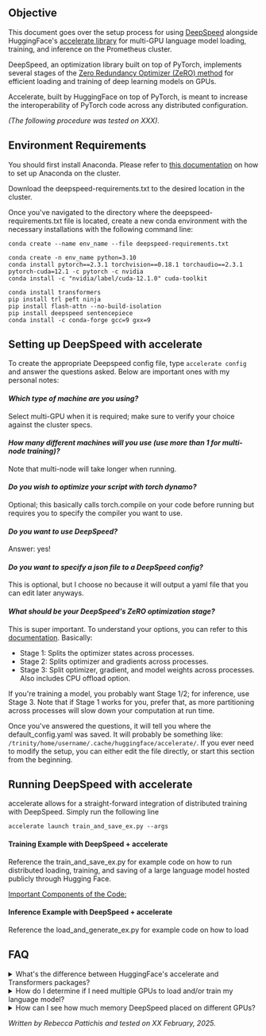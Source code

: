 ## Objective
This document goes over the setup process for using [DeepSpeed](https://github.com/deepspeedai/DeepSpeed) alongside HuggingFace's [accelerate library](https://huggingface.co/docs/accelerate/en/index) for multi-GPU language model loading, training, and inference on the Prometheus cluster. 

DeepSpeed, an optimization library built on top of PyTorch, implements several stages of the [Zero Redundancy Optimizer (ZeRO) method](https://arxiv.org/abs/1910.02054) for efficient loading and training of deep learning models on GPUs. 

Accelerate, built by HuggingFace on top of PyTorch, is meant to increase the interoperability of PyTorch code across any distributed configuration.

_(The following procedure was tested on XXX)._

## Environment Requirements
You should first install Anaconda. Please refer to [this documentation](https://github.com/rpattichis/deep_learning_dev_environment/blob/master/dl_env_setup.md#setup-conda) on how to set up Anaconda on the cluster.

Download the deepspeed-requirements.txt to the desired location in the cluster.

Once you've navigated to the directory where the deepspeed-requirements.txt file is located, create a new conda environment with the necessary installations with the following command line:

```
conda create --name env_name --file deepspeed-requirements.txt
```

```
conda create -n env_name python=3.10
conda install pytorch==2.3.1 torchvision==0.18.1 torchaudio==2.3.1 pytorch-cuda=12.1 -c pytorch -c nvidia
conda install -c "nvidia/label/cuda-12.1.0" cuda-toolkit

conda install transformers 
pip install trl peft ninja
pip install flash-attn --no-build-isolation
pip install deepspeed sentencepiece
conda install -c conda-forge gcc=9 gxx=9
```

## Setting up DeepSpeed with accelerate

To create the appropriate Deepspeed config file, type ``` accelerate config ``` and answer the questions asked. Below are important ones with my personal notes:

#### _Which type of machine are you using?_
Select multi-GPU when it is required; make sure to verify your choice against the cluster specs.
#### _How many different machines will you use (use more than 1 for multi-node training)?_
Note that multi-node will take longer when running.
#### _Do you wish to optimize your script with torch dynamo?_
Optional; this basically calls torch.compile on your code before running but requires you to specify the compiler you want to use.
#### _Do you want to use DeepSpeed?_
Answer: yes!
#### _Do you want to specify a json file to a DeepSpeed config?_
This is optional, but I choose no because it will output a yaml file that you can edit later anyways.
#### _What should be your DeepSpeed's ZeRO optimization stage?_
This is super important. To understand your options, you can refer to this [documentation](https://www.deepspeed.ai/tutorials/zero/). Basically:
- Stage 1: Splits the optimizer states across processes.
- Stage 2: Splits optimizer and gradients across processes.
- Stage 3: Split optimizer, gradient, and model weights across processes. Also includes CPU offload option.

If you're training a model, you probably want Stage 1/2; for inference, use Stage 3. Note that if Stage 1 works for you, prefer that, as more partitioning across processes will slow down your computation at run time.

Once you've answered the questions, it will tell you where the default_config.yaml was saved. It will probably be something like: `/trinity/home/username/.cache/huggingface/accelerate/`. If you ever need to modify the setup, you can either edit the file directly, or start this section from the beginning.

## Running DeepSpeed with accelerate

accelerate allows for a straight-forward integration of distributed training with DeepSpeed. Simply run the following line

```accelerate launch train_and_save_ex.py --args```

#### Training Example with DeepSpeed + accelerate

Reference the train_and_save_ex.py for example code on how to run distributed loading, training, and saving of a large language model hosted publicly through Hugging Face.

<u>Important Components of the Code:</u>

#### Inference Example with DeepSpeed + accelerate

Reference the load_and_generate_ex.py for example code on how to load

## FAQ

<details>
<summary>What's the difference between HuggingFace's accelerate and Transformers packages?</summary>
<br>
TO-DO
</details>

<details>
<summary>How do I determine if I need multiple GPUs to load and/or train my language model?</summary>
<br>
Hugging Face provides a [neat resource](https://huggingface.co/docs/accelerate/en/usage_guides/model_size_estimator) that gives you an estimate of the amount of memory required for loading and training your model based on the precision of your weights, and training using different optimizers. Importantly, it also provides the memory requirement for the largest layer of the model. 
</details>

<details>
<summary>How can I see how much memory DeepSpeed placed on different GPUs?</summary>
<br>
TO-DO
</details>

*Written by Rebecca Pattichis and tested on XX February, 2025.* 
